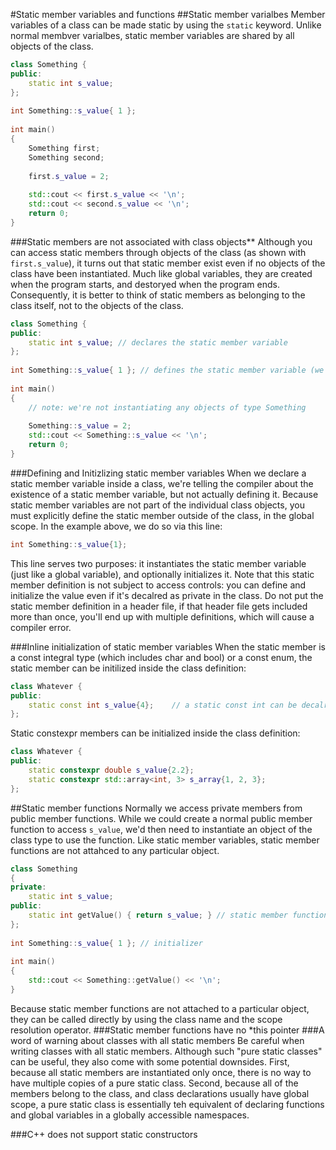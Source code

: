 #Static member variables and functions
##Static member varialbes
Member variables of a class can be made static by using the `static` keyword. Unlike normal membver varialbes, static member variables are shared by all objects of the class.
```cpp
class Something {
public:
    static int s_value;
};
 
int Something::s_value{ 1 };
 
int main()
{
    Something first;
    Something second;
 
    first.s_value = 2;
 
    std::cout << first.s_value << '\n';
    std::cout << second.s_value << '\n';
    return 0;
}
```
###Static members are not associated with class objects**
Although you can access static members through objects of the class (as shown with `first.s_value`), it turns out that static member exist even if no objects of the class have been instantiated. Much like global variables, they are created when the program starts, and destoryed when the program ends.
Consequently, it is better to think of static members as belonging to the class itself, not to the objects of the class.
```cpp
class Something {
public:
    static int s_value; // declares the static member variable
};
 
int Something::s_value{ 1 }; // defines the static member variable (we'll discuss this section below)
 
int main()
{
    // note: we're not instantiating any objects of type Something
 
    Something::s_value = 2;
    std::cout << Something::s_value << '\n';
    return 0;
}
```
###Defining and Initizlizing static member variables
When we declare a static member variable inside a class, we're telling the compiler about the existence of a static member variable, but not actually defining it. Because static member variables are not part of the individual class objects, you must explicitly define the static member outside of the class, in the global scope.
In the example above, we do so via this line:
```cpp
int Something::s_value{1};
```
This line serves two purposes: it instantiates the static member variable (just like a global variable), and optionally initializes it.
Note that this static member definition is not subject to access controls: you can define and initialize the value even if it's decalred as private in the class.
Do not put the static member definition in a header file, if that header file gets included more than once, you'll end up with multiple definitions, which will cause a compiler error.

###Inline initialization of static member variables
When the static member is a const integral type (which includes char and bool) or a const enum, the static member can be initilized inside the class definition:
```cpp
class Whatever {
public:
	static const int s_value{4};	// a static const int can be decalred and initizlized directly
};
```
Static constexpr members can be initialized inside the class definition:
```cpp
class Whatever {
public:
	static constexpr double s_value{2.2};
	static constexpr std::array<int, 3> s_array{1, 2, 3};
};
```
##Static member functions
Normally we access private members from public member functions. While we could create a normal public member function to access `s_value`, we'd then need to instantiate an object of the class type to use the function.
Like static member variables, static member functions are not attahced to any particular object.
```cpp
class Something
{
private:
    static int s_value;
public:
    static int getValue() { return s_value; } // static member function
};
 
int Something::s_value{ 1 }; // initializer
 
int main()
{
    std::cout << Something::getValue() << '\n';
}
```
Because static member functions are not attached to a particular object, they can be called directly by using the class name and the scope resolution operator.
###Static member functions have no \*this pointer
###A word of warning about classes with all static members
Be careful when writing classes with all static members. Although such "pure static classes" can be useful, they also come with some potential downsides.
First, because all static members are instantiated only once, there is no way to have multiple copies of a pure static class.
Second, because all of the members belong to the class, and class declarations usually have global scope, a pure static class is essentially teh equivalent of declaring functions and global variables in a globally accessible namespaces.

###C++ does not support static constructors
